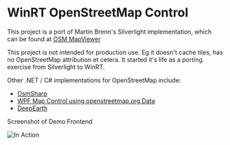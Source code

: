 WinRT OpenStreetMap Control
===========================

This project is a port of Martin Brenn's Silverlight implementation, which can be found at
[OSM MapViewer](https://bitbucket.org/mbrenn/osm-mapviewer)

This project is not intended for production use. Eg it doesn't cache tiles, has no OpenStreetMap attribution et cetera.
It started it's life as a porting exercise from Silverlight to WinRT.


Other .NET / C# implementations for OpenStreetMap include:

* [OsmSharp](http://osmsharp.codeplex.com/)
* [WPF Map Control using openstreetmap.org Data](http://www.codeproject.com/Articles/87944/WPF-Map-Control-using-openstreetmap-org-Data)
* [DeepEarth](http://deepearth.codeplex.com/)


Screenshot of Demo Frontend

![In Action](https://raw.github.com/christophwille/winrt-openstreetmap-control/master/frontendscreenshot.png)
